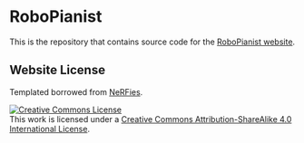 # RoboPianist

This is the repository that contains source code for the [RoboPianist website](https://robopianist.github.io).

## Website License

Templated borrowed from <a href="https://github.com/nerfies/nerfies.github.io">NeRFies</a>.

<a rel="license" href="http://creativecommons.org/licenses/by-sa/4.0/"><img alt="Creative Commons License" style="border-width:0" src="https://i.creativecommons.org/l/by-sa/4.0/88x31.png" /></a><br />This work is licensed under a <a rel="license" href="http://creativecommons.org/licenses/by-sa/4.0/">Creative Commons Attribution-ShareAlike 4.0 International License</a>.
